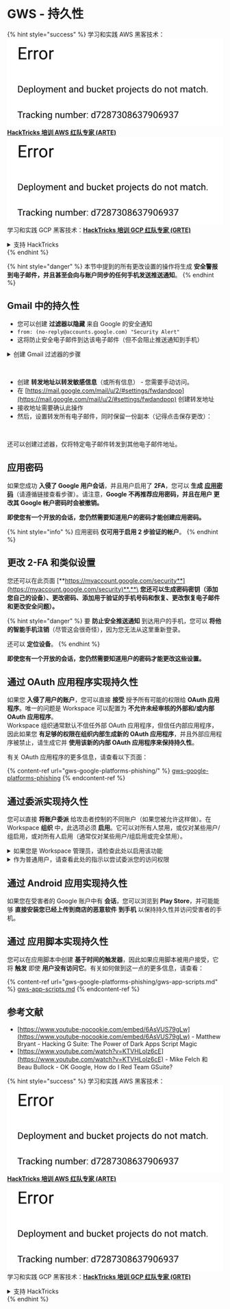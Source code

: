 # GWS - 持久性

{% hint style="success" %}
学习和实践 AWS 黑客技术：<img src="../../.gitbook/assets/image (1) (1).png" alt="" data-size="line">[**HackTricks 培训 AWS 红队专家 (ARTE)**](https://training.hacktricks.xyz/courses/arte)<img src="../../.gitbook/assets/image (1) (1).png" alt="" data-size="line">\
学习和实践 GCP 黑客技术：<img src="../../.gitbook/assets/image (2).png" alt="" data-size="line">[**HackTricks 培训 GCP 红队专家 (GRTE)**<img src="../../.gitbook/assets/image (2).png" alt="" data-size="line">](https://training.hacktricks.xyz/courses/grte)

<details>

<summary>支持 HackTricks</summary>

* 查看 [**订阅计划**](https://github.com/sponsors/carlospolop)!
* **加入** 💬 [**Discord 群组**](https://discord.gg/hRep4RUj7f) 或 [**Telegram 群组**](https://t.me/peass) 或 **关注** 我们的 **Twitter** 🐦 [**@hacktricks\_live**](https://twitter.com/hacktricks\_live)**.**
* **通过向** [**HackTricks**](https://github.com/carlospolop/hacktricks) 和 [**HackTricks Cloud**](https://github.com/carlospolop/hacktricks-cloud) GitHub 仓库提交 PR 分享黑客技巧。

</details>
{% endhint %}

{% hint style="danger" %}
本节中提到的所有更改设置的操作将生成 **安全警报到电子邮件，并且甚至会向与账户同步的任何手机发送推送通知**。
{% endhint %}

## **Gmail 中的持久性**

* 您可以创建 **过滤器以隐藏** 来自 Google 的安全通知
* `from: (no-reply@accounts.google.com) "Security Alert"`
* 这将防止安全电子邮件到达该电子邮件（但不会阻止推送通知到手机）

<details>

<summary>创建 Gmail 过滤器的步骤</summary>

（来自 [**这里**](https://support.google.com/mail/answer/6579) 的说明）

1. 打开 [Gmail](https://mail.google.com/)。
2. 在顶部的搜索框中，点击显示搜索选项 ![photos tune](https://lh3.googleusercontent.com/cD6YR\_YvqXqNKxrWn2NAWkV6tjJtg8vfvqijKT1\_9zVCrl2sAx9jROKhLqiHo2ZDYTE=w36) 。
3. 输入您的搜索条件。如果您想检查搜索是否正确，请通过点击 **搜索** 查看显示的电子邮件。
4. 在搜索窗口的底部，点击 **创建过滤器**。
5. 选择您希望过滤器执行的操作。
6. 点击 **创建过滤器**。

在 [https://mail.google.com/mail/u/0/#settings/filters](https://mail.google.com/mail/u/0/#settings/filters) 检查您当前的过滤器（以删除它们）

</details>

<figure><img src="../../.gitbook/assets/image (331).png" alt=""><figcaption></figcaption></figure>

* 创建 **转发地址以转发敏感信息**（或所有信息） - 您需要手动访问。
* 在 [https://mail.google.com/mail/u/2/#settings/fwdandpop](https://mail.google.com/mail/u/2/#settings/fwdandpop) 创建转发地址
* 接收地址需要确认此操作
* 然后，设置转发所有电子邮件，同时保留一份副本（记得点击保存更改）：

<figure><img src="../../.gitbook/assets/image (332).png" alt=""><figcaption></figcaption></figure>

还可以创建过滤器，仅将特定电子邮件转发到其他电子邮件地址。

## 应用密码

如果您成功 **入侵了 Google 用户会话**，并且用户启用了 **2FA**，您可以 **生成** [**应用密码**](https://support.google.com/accounts/answer/185833?hl=en)（请遵循链接查看步骤）。请注意，**Google 不再推荐应用密码，并且在用户 **更改其 Google 帐户密码时会被撤销**。**

**即使您有一个开放的会话，您仍然需要知道用户的密码才能创建应用密码。**

{% hint style="info" %}
应用密码 **仅可用于启用 2 步验证的帐户**。
{% endhint %}

## 更改 2-FA 和类似设置

您还可以在此页面 [**https://myaccount.google.com/security**](https://myaccount.google.com/security)**.**\
**您还可以生成密码密钥（添加您自己的设备）、更改密码、添加用于验证的手机号码和恢复、更改恢复电子邮件和更改安全问题）。**

{% hint style="danger" %}
要 **防止安全推送通知** 到达用户的手机，您可以 **将他的智能手机注销**（尽管这会很奇怪），因为您无法从这里重新登录。

还可以 **定位设备**。
{% endhint %}

**即使您有一个开放的会话，您仍然需要知道用户的密码才能更改这些设置。**

## 通过 OAuth 应用程序实现持久性

如果您 **入侵了用户的账户**，您可以直接 **接受** 授予所有可能的权限给 **OAuth 应用程序**。唯一的问题是 Workspace 可以配置为 **不允许未经审核的外部和/或内部 OAuth 应用程序**。\
Workspace 组织通常默认不信任外部 OAuth 应用程序，但信任内部应用程序，因此如果您 **有足够的权限在组织内部生成新的 OAuth 应用程序**，并且外部应用程序被禁止，请生成它并 **使用该新的内部 OAuth 应用程序来保持持久性**。

有关 OAuth 应用程序的更多信息，请查看以下页面：

{% content-ref url="gws-google-platforms-phishing/" %}
[gws-google-platforms-phishing](gws-google-platforms-phishing/)
{% endcontent-ref %}

## 通过委派实现持久性

您可以直接 **将账户委派** 给攻击者控制的不同账户（如果您被允许这样做）。在 Workspace **组织** 中，此选项必须 **启用**。它可以对所有人禁用，或仅对某些用户/组启用，或对所有人启用（通常仅对某些用户/组启用或完全禁用）。

<details>

<summary>如果您是 Workspace 管理员，请检查此处以启用该功能</summary>

（信息 [复制自文档](https://support.google.com/a/answer/7223765)）

作为您组织的管理员（例如，您的工作或学校），您控制用户是否可以委派访问其 Gmail 帐户。您可以让每个人都有委派其账户的选项。或者，仅允许某些部门的人设置委派。例如，您可以：

* 将行政助理添加为您 Gmail 帐户的委派，以便他们可以代表您阅读和发送电子邮件。
* 将一个组（例如您的销售部门）添加到组中作为委派，以便所有人都可以访问一个 Gmail 帐户。

用户只能将访问权限委派给同一组织中的其他用户，无论其域或组织单位如何。

#### 委派限制和限制

* **允许用户将其邮箱访问权限授予 Google 组** 选项：要使用此选项，必须为被委派账户的 OU 和每个组成员的 OU 启用。属于没有启用此选项的 OU 的组成员无法访问被委派账户。
* 在典型使用情况下，40 个委派用户可以同时访问一个 Gmail 帐户。一个或多个委派用户的超出平均使用可能会减少此数字。
* 经常访问 Gmail 的自动化过程也可能减少可以同时访问账户的委派数量。这些过程包括频繁访问 Gmail 的 API 或浏览器扩展。
* 单个 Gmail 帐户支持最多 1,000 个唯一委派。组在组中计为一个委派，计入限制。
* 委派不会增加 Gmail 帐户的限制。具有委派用户的 Gmail 帐户具有标准的 Gmail 帐户限制和政策。有关详细信息，请访问 [Gmail 限制和政策](https://support.google.com/a/topic/28609)。

#### 第 1 步：为您的用户启用 Gmail 委派

**在开始之前：** 要将设置应用于某些用户，请将其账户放入 [组织单位](https://support.google.com/a/topic/1227584)。

1. [登录](https://admin.google.com/) 到您的 [Google 管理控制台](https://support.google.com/a/answer/182076)。

使用 _管理员账户_ 登录，而不是您当前的账户 CarlosPolop@gmail.com
2. 在管理控制台中，转到菜单 ![](https://storage.googleapis.com/support-kms-prod/JxKYG9DqcsormHflJJ8Z8bHuyVI5YheC0lAp)![然后](https://storage.googleapis.com/support-kms-prod/Th2Tx0uwPMOhsMPn7nRXMUo3vs6J0pto2DTn)![](https://storage.googleapis.com/support-kms-prod/ocGtUSENh4QebLpvZcmLcNRZyaTBcolMRSyl) **应用**![然后](https://storage.googleapis.com/support-kms-prod/Th2Tx0uwPMOhsMPn7nRXMUo3vs6J0pto2DTn)**Google Workspace**![然后](https://storage.googleapis.com/support-kms-prod/Th2Tx0uwPMOhsMPn7nRXMUo3vs6J0pto2DTn)**Gmail**![然后](https://storage.googleapis.com/support-kms-prod/Th2Tx0uwPMOhsMPn7nRXMUo3vs6J0pto2DTn)**用户设置**。
3. 要将设置应用于所有人，请保留选定的顶级组织单位。否则，选择一个子 [组织单位](https://support.google.com/a/topic/1227584)。
4. 点击 **邮件委派**。
5. 勾选 **允许用户将其邮箱访问权限委派给域内其他用户** 复选框。
6. （可选）要让用户指定委派消息中包含的发件人信息，请勾选 **允许用户自定义此设置** 复选框。
7. 选择一个选项，作为委派发送的消息中包含的默认发件人信息：
* **显示账户所有者和发送电子邮件的委派**—消息包括 Gmail 账户所有者和委派的电子邮件地址。
* **仅显示账户所有者**—消息仅包括 Gmail 账户所有者的电子邮件地址。委派的电子邮件地址不包括在内。
8. （可选）要让用户将组添加到组中作为委派，请勾选 **允许用户将其邮箱访问权限授予 Google 组** 复选框。
9. 点击 **保存**。如果您配置了子组织单位，您可能能够 **继承** 或 **覆盖** 父组织单位的设置。
10. （可选）要为其他组织单位启用 Gmail 委派，请重复步骤 3-9。

更改可能需要最多 24 小时，但通常会更快发生。 [了解更多](https://support.google.com/a/answer/7514107)

#### 第 2 步：让用户为其账户设置委派

启用委派后，您的用户可以转到其 Gmail 设置以分配委派。委派可以代表用户阅读、发送和接收消息。

有关详细信息，请引导用户查看 [委派和协作电子邮件](https://support.google.com/a/users/answer/138350)。

</details>

<details>

<summary>作为普通用户，请查看此处的指示以尝试委派您的访问权限</summary>

（信息复制自 [**文档**](https://support.google.com/mail/answer/138350)）

您最多可以添加 10 个委派。

如果您通过工作、学校或其他组织使用 Gmail：

* 您可以在组织内添加最多 1000 个委派。
* 在典型使用情况下，40 个委派可以同时访问一个 Gmail 帐户。
* 如果您使用自动化过程，例如 API 或浏览器扩展，少数委派可以同时访问一个 Gmail 帐户。

1. 在计算机上，打开 [Gmail](https://mail.google.com/)。您无法通过 Gmail 应用添加委派。
2. 在右上角，点击设置 ![设置](https://lh3.googleusercontent.com/p3J-ZSPOLtuBBR\_ofWTFDfdgAYQgi8mR5c76ie8XQ2wjegk7-yyU5zdRVHKybQgUlQ=w36-h36) ![然后](https://lh3.googleusercontent.com/3\_l97rr0GvhSP2XV5OoCkV2ZDTIisAOczrSdzNCBxhIKWrjXjHucxNwocghoUa39gw=w36-h36) **查看所有设置**。
3. 点击 **账户和导入** 或 **账户** 标签。
4. 在“授予对您账户的访问权限”部分，点击 **添加另一个账户**。如果您通过工作或学校使用 Gmail，您的组织可能会限制电子邮件委派。如果您看不到此设置，请联系您的管理员。
* 如果您看不到授予对您账户的访问权限，则表示该功能受到限制。
5. 输入您要添加的人的电子邮件地址。如果您通过工作、学校或其他组织使用 Gmail，并且您的管理员允许，您可以输入一个组的电子邮件地址。该组必须与您的组织具有相同的域。组的外部成员被拒绝委派访问。\
\
**重要：** 如果您委派的账户是新账户或密码已重置，管理员必须关闭首次登录时更改密码的要求。

* [了解管理员如何创建用户](https://support.google.com/a/answer/33310)。
* [了解管理员如何重置密码](https://support.google.com/a/answer/33319)。

6. 点击 **下一步** ![然后](https://lh3.googleusercontent.com/QbWcYKta5vh\_4-OgUeFmK-JOB0YgLLoGh69P478nE6mKdfpWQniiBabjF7FVoCVXI0g=h36) **发送电子邮件以授予访问权限**。

您添加的人将收到一封电子邮件，要求他们确认。邀请在一周后过期。

如果您添加了一个组，所有组成员将成为委派，而无需确认。

注意：委派生效可能需要最多 24 小时。

</details>

## 通过 Android 应用实现持久性

如果您在受害者的 Google 账户中有 **会话**，您可以浏览到 **Play Store**，并可能能够 **直接安装您已经上传到商店的恶意软件** **到手机** 以保持持久性并访问受害者的手机。

## **通过** 应用脚本实现持久性

您可以在应用脚本中创建 **基于时间的触发器**，因此如果应用脚本被用户接受，它将 **触发** 即使 **用户没有访问它**。有关如何做到这一点的更多信息，请查看：

{% content-ref url="gws-google-platforms-phishing/gws-app-scripts.md" %}
[gws-app-scripts.md](gws-google-platforms-phishing/gws-app-scripts.md)
{% endcontent-ref %}

## 参考文献

* [https://www.youtube-nocookie.com/embed/6AsVUS79gLw](https://www.youtube-nocookie.com/embed/6AsVUS79gLw) - Matthew Bryant - Hacking G Suite: The Power of Dark Apps Script Magic
* [https://www.youtube.com/watch?v=KTVHLolz6cE](https://www.youtube.com/watch?v=KTVHLolz6cE) - Mike Felch 和 Beau Bullock - OK Google, How do I Red Team GSuite?

{% hint style="success" %}
学习和实践 AWS 黑客技术：<img src="../../.gitbook/assets/image (1) (1).png" alt="" data-size="line">[**HackTricks 培训 AWS 红队专家 (ARTE)**](https://training.hacktricks.xyz/courses/arte)<img src="../../.gitbook/assets/image (1) (1).png" alt="" data-size="line">\
学习和实践 GCP 黑客技术：<img src="../../.gitbook/assets/image (2).png" alt="" data-size="line">[**HackTricks 培训 GCP 红队专家 (GRTE)**<img src="../../.gitbook/assets/image (2).png" alt="" data-size="line">](https://training.hacktricks.xyz/courses/grte)

<details>

<summary>支持 HackTricks</summary>

* 查看 [**订阅计划**](https://github.com/sponsors/carlospolop)!
* **加入** 💬 [**Discord 群组**](https://discord.gg/hRep4RUj7f) 或 [**Telegram 群组**](https://t.me/peass) 或 **关注** 我们的 **Twitter** 🐦 [**@hacktricks\_live**](https://twitter.com/hacktricks\_live)**.**
* **通过向** [**HackTricks**](https://github.com/carlospolop/hacktricks) 和 [**HackTricks Cloud**](https://github.com/carlospolop/hacktricks-cloud) GitHub 仓库提交 PR 分享黑客技巧。

</details>
{% endhint %}
